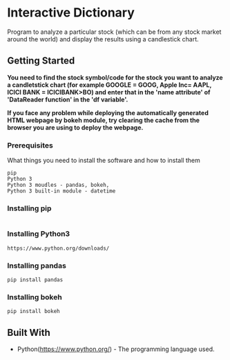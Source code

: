 # Interactive Dictionary
Program to analyze a particular stock (which can be from any stock market around the world) and display the results using a candlestick chart.

## Getting Started
**You need to find the stock symbol/code for the stock you want to analyze a candletstick chart (for example GOOGLE = GOOG, Apple Inc= AAPL, ICICI BANK = ICICIBANK>BO) and enter that in the 'name attribute' of 'DataReader function' in the 'df variable'.**

**If you face any problem while deploying the automatically generated HTML webpage by bokeh module, try clearing the cache from the browser you are using to deploy the webpage.**

### Prerequisites
What things you need to install the software and how to install them
```
pip
Python 3
Python 3 moudles - pandas, bokeh, 
Python 3 built-in module - datetime
```

### Installing pip
```
```

### Installing Python3
```
https://www.python.org/downloads/
```

### Installing pandas
```
pip install pandas
```

### Installing bokeh
```
pip install bokeh
```

## Built With
* Python(https://www.python.org/) - The programming language used.

